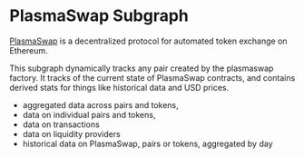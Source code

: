 # PlasmaSwap Subgraph

[PlasmaSwap](https://plasma.finance/) is a decentralized protocol for automated token exchange on Ethereum.

This subgraph dynamically tracks any pair created by the plasmaswap factory. It tracks of the current state of PlasmaSwap contracts, and contains derived stats for things like historical data and USD prices.

- aggregated data across pairs and tokens,
- data on individual pairs and tokens,
- data on transactions
- data on liquidity providers
- historical data on PlasmaSwap, pairs or tokens, aggregated by day

